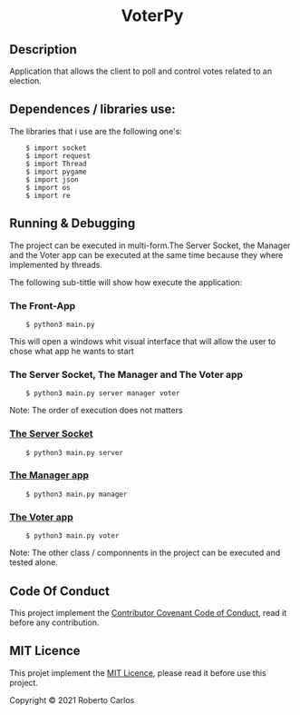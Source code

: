 <h1 align="center">VoterPy</h1>
<h2>Description</h2>
Application that allows the client to poll and control votes related to an election. 

<!-- # Main objective -->

## Dependences / libraries use:
The libraries that i use are the following one's:
```shell
    $ import socket
    $ import request
    $ import Thread
    $ import pygame
    $ import json
    $ import os
    $ import re
```
## Running & Debugging
The project can be executed in multi-form.The Server Socket, the Manager and the Voter app can be executed at the same time
because they where implemented by threads.

The following sub-tittle will show how execute the application: 
### The Front-App 

```shell
    $ python3 main.py
```
This will open a windows whit visual interface that will allow the user to chose what app he wants to start
### The Server Socket,  The Manager and The Voter app
```shell
    $ python3 main.py server manager voter
```
Note: The order of execution does not matters 
### [The Server Socket](https://github.com/RobertoCarlosMedina/voterpy/tree/main/server)
```shell
    $ python3 main.py server
```
### [The Manager app](https://github.com/RobertoCarlosMedina/voterpy/tree/main/manager)
```shell
    $ python3 main.py manager
```
### [The Voter app](https://github.com/RobertoCarlosMedina/voterpy/tree/main/voter)
```shell
    $ python3 main.py voter
```
Note: The other class / componnents in the project can be executed and tested alone.

## Code Of Conduct
This project implement the [Contributor Covenant Code of Conduct](https://github.com/RobertoCarlosMedina/voter-app/blob/main/CODE_OF_CONDUCT.md), read it before any contribution.

## MIT Licence
This projet implement the [MIT Licence](https://github.com/RobertoCarlosMedina/voter-app/blob/main/LICENSE), please read it before use this project.

Copyright © 2021 Roberto Carlos

